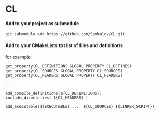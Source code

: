 # CL

#### Add to your project as submodule
```
git submodule add https://github.com/Sambulov/CL.git
```

#### Add to your CMakeLists.txt list of files and definitions
for example:
```
get_property(CL_DEFINITIONS GLOBAL PROPERTY CL_DEFINES)
get_property(CL_SOURCES GLOBAL PROPERTY CL_SOURCES)
get_property(CL_HEADERS GLOBAL PROPERTY CL_HEADERS)

...

add_compile_definitions(${CL_DEFINITIONS})
include_directories( ${CL_HEADERS} )

add_executable(${EXECUTABLE} ...  ${CL_SOURCES} ${LINKER_SCRIPT})
```
